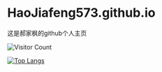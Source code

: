 # HaoJiafeng573.github.io

这是郝家枫的github个人主页

![Visitor Count](https://profile-counter.glitch.me/Christmas/count.svg)

[![Top Langs](https://github-readme-stats.vercel.app/api/top-langs/?username=Christmas)](https://github.com/HaoJiafeng573/github-readme-stats)

